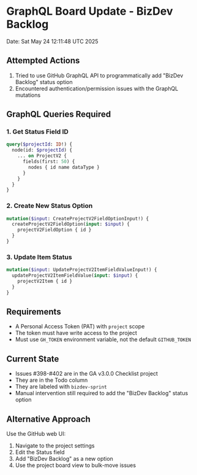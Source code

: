 # GraphQL Board Update - BizDev Backlog

Date: Sat May 24 12:11:48 UTC 2025

## Attempted Actions

1. Tried to use GitHub GraphQL API to programmatically add "BizDev Backlog" status option
2. Encountered authentication/permission issues with the GraphQL mutations

## GraphQL Queries Required

### 1. Get Status Field ID
```graphql
query($projectId: ID!) {
  node(id: $projectId) {
    ... on ProjectV2 {
      fields(first: 50) {
        nodes { id name dataType }
      }
    }
  }
}
```

### 2. Create New Status Option
```graphql
mutation($input: CreateProjectV2FieldOptionInput!) {
  createProjectV2FieldOption(input: $input) {
    projectV2FieldOption { id }
  }
}
```

### 3. Update Item Status
```graphql
mutation($input: UpdateProjectV2ItemFieldValueInput!) {
  updateProjectV2ItemFieldValue(input: $input) {
    projectV2Item { id }
  }
}
```

## Requirements

- A Personal Access Token (PAT) with `project` scope
- The token must have write access to the project
- Must use `GH_TOKEN` environment variable, not the default `GITHUB_TOKEN`

## Current State

- Issues #398-#402 are in the GA v3.0.0 Checklist project
- They are in the Todo column
- They are labeled with `bizdev-sprint`
- Manual intervention still required to add the "BizDev Backlog" status option

## Alternative Approach

Use the GitHub web UI:
1. Navigate to the project settings
2. Edit the Status field
3. Add "BizDev Backlog" as a new option
4. Use the project board view to bulk-move issues
